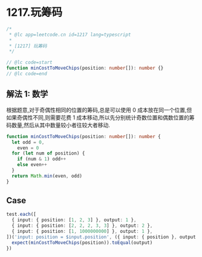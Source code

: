 # 1217.玩筹码

```ts
/*
 * @lc app=leetcode.cn id=1217 lang=typescript
 *
 * [1217] 玩筹码
 */

// @lc code=start
function minCostToMoveChips(position: number[]): number {}
// @lc code=end
```

## 解法 1: 数学

根据题意,对于奇偶性相同的位置的筹码,总是可以使用 0 成本放在同一个位置,但如果奇偶性不同,则需要花费 1 成本移动,所以先分别统计奇数位置和偶数位置的筹码数量,然后从其中数量较小者往较大者移动.

```ts
function minCostToMoveChips(position: number[]): number {
  let odd = 0,
    even = 0
  for (let num of position) {
    if (num & 1) odd++
    else even++
  }
  return Math.min(even, odd)
}
```

## Case

```ts
test.each([
  { input: { position: [1, 2, 3] }, output: 1 },
  { input: { position: [2, 2, 2, 3, 3] }, output: 2 },
  { input: { position: [1, 1000000000] }, output: 1 },
])('input: position = $input.position', ({ input: { position }, output }) => {
  expect(minCostToMoveChips(position)).toEqual(output)
})
```
